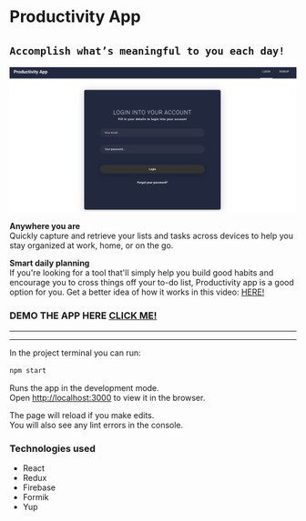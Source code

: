 # Productivity App

## `Accomplish what’s meaningful to you each day!`

![pic](pictures/img1.png)

**Anywhere you are**<br>
Quickly capture and retrieve your lists and tasks across devices to help you stay organized at work, home, or on the go. 

**Smart daily planning**<br>
If you're looking for a tool that'll simply help you build good habits and encourage you to cross things off your to-do list, Productivity app is a good option for you. Get a better idea of how it works in this video: [HERE!](https://drive.google.com/open?id=183neDgc_ltHjbHAzDLZat9N0qu6OaT84) 

### DEMO THE APP HERE [CLICK ME!](https://tracker-2152.web.app)

___
___

In the project terminal you can run:

```bash
npm start
```
Runs the app in the development mode.<br>
Open [http://localhost:3000](http://localhost:3000) to view it in the browser.

The page will reload if you make edits.<br>
You will also see any lint errors in the console.

### Technologies used
* React       
* Redux
* Firebase 
* Formik
* Yup












